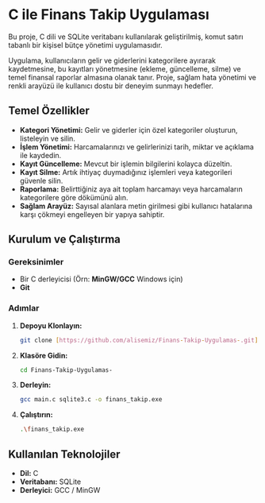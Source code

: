 # C ile Finans Takip Uygulaması

Bu proje, C dili ve SQLite veritabanı kullanılarak geliştirilmiş, komut satırı tabanlı bir kişisel bütçe yönetimi uygulamasıdır.

Uygulama, kullanıcıların gelir ve giderlerini kategorilere ayırarak kaydetmesine, bu kayıtları yönetmesine (ekleme, güncelleme, silme) ve temel finansal raporlar almasına olanak tanır. Proje, sağlam hata yönetimi ve renkli arayüzü ile kullanıcı dostu bir deneyim sunmayı hedefler.

## Temel Özellikler

- **Kategori Yönetimi:** Gelir ve giderler için özel kategoriler oluşturun, listeleyin ve silin.
- **İşlem Yönetimi:** Harcamalarınızı ve gelirlerinizi tarih, miktar ve açıklama ile kaydedin.
- **Kayıt Güncelleme:** Mevcut bir işlemin bilgilerini kolayca düzeltin.
- **Kayıt Silme:** Artık ihtiyaç duymadığınız işlemleri veya kategorileri güvenle silin.
- **Raporlama:** Belirttiğiniz aya ait toplam harcamayı veya harcamaların kategorilere göre dökümünü alın.
- **Sağlam Arayüz:** Sayısal alanlara metin girilmesi gibi kullanıcı hatalarına karşı çökmeyi engelleyen bir yapıya sahiptir.

## Kurulum ve Çalıştırma

### Gereksinimler

- Bir C derleyicisi (Örn: **MinGW/GCC** Windows için)
- **Git**

### Adımlar

1.  **Depoyu Klonlayın:**

    ```bash
    git clone [https://github.com/alisemiz/Finans-Takip-Uygulamas-.git](https://github.com/alisemiz/Finans-Takip-Uygulamas-.git)
    ```

2.  **Klasöre Gidin:**

    ```bash
    cd Finans-Takip-Uygulamas-
    ```

3.  **Derleyin:**

    ```bash
    gcc main.c sqlite3.c -o finans_takip.exe
    ```

4.  **Çalıştırın:**
    ```bash
    .\finans_takip.exe
    ```

## Kullanılan Teknolojiler

- **Dil:** C
- **Veritabanı:** SQLite
- **Derleyici:** GCC / MinGW
